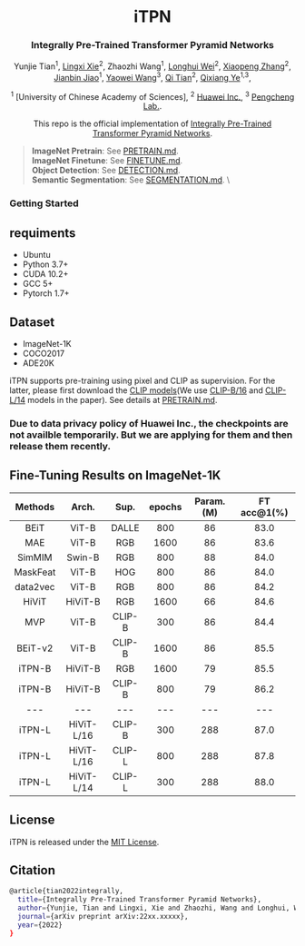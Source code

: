 <div align="center">
<h1>iTPN</h1>
<h3>Integrally Pre-Trained Transformer Pyramid Networks</h3>

Yunjie Tian<sup>1</sup>,
[Lingxi Xie](https://scholar.google.com/citations?user=arny77IAAAAJ&hl=en&oi=ao)<sup>2</sup>, 
Zhaozhi Wang<sup>1</sup>, 
[Longhui Wei](https://scholar.google.com/citations?user=SH_-B_AAAAAJ&hl=en&oi=ao)<sup>2</sup>,
[Xiaopeng Zhang](https://scholar.google.com/citations?user=gFtI-8QAAAAJ&hl=en&oi=ao)<sup>2</sup>,
[Jianbin Jiao](https://scholar.google.com/citations?user=gFtI-8QAAAAJ&hl=en&oi=ao)<sup>1</sup>,
[Yaowei Wang](https://scholar.google.com/citations?user=gFtI-8QAAAAJ&hl=en&oi=ao)<sup>3</sup>,
[Qi Tian](https://scholar.google.com/citations?user=gFtI-8QAAAAJ&hl=en&oi=ao)<sup>2</sup>,
[Qixiang Ye](https://scholar.google.com/citations?user=gFtI-8QAAAAJ&hl=en&oi=ao)<sup>1,3</sup>,

<sup>1</sup> [University of Chinese Academy of Sciences], <sup>2</sup> [Huawei Inc.](https://mmlab.ie.cuhk.edu.hk/), <sup>3</sup> [Pengcheng Lab.](https://www.sensetime.com/cn).
  
This repo is the official implementation of [Integrally Pre-Trained Transformer Pyramid Networks](https://arxiv.org/abs/22xx.xxx). 

  
</div>
  
  
> **ImageNet Pretrain**: See [PRETRAIN.md](PRETRAIN.md).\
> **ImageNet Finetune**: See [FINETUNE.md](FINETUNE.md).\
> **Object Detection**: See [DETECTION.md](DET/DETECTION.md).\
> **Semantic Segmentation**: See [SEGMENTATION.md](SEG/SEGMENTATION.md). \


### Getting Started
## requiments
* Ubuntu
* Python 3.7+
* CUDA 10.2+
* GCC 5+
* Pytorch 1.7+
## Dataset
* ImageNet-1K
* COCO2017
* ADE20K

iTPN supports pre-training using pixel and CLIP as supervision. For the latter, please first download the [CLIP models](https://github.com/openai/CLIP/blob/main/clip/clip.py)(We use [CLIP-B/16](https://openaipublic.azureedge.net/clip/models/5806e77cd80f8b59890b7e101eabd078d9fb84e6937f9e85e4ecb61988df416f/ViT-B-16.pt) and [CLIP-L/14](https://openaipublic.azureedge.net/clip/models/b8cca3fd41ae0c99ba7e8951adf17d267cdb84cd88be6f7c2e0eca1737a03836/ViT-L-14.pt) models in the paper). See details at [PRETRAIN.md](PRETRAIN.md).


### Due to data privacy policy of Huawei Inc., the checkpoints are not availble temporarily. But we are applying for them and then release them recently.

## Fine-Tuning Results on ImageNet-1K
| Methods | Arch. | Sup. | epochs | Param. (M) | FT acc@1(%) |
| :---: | :---: | :---: | :---: | :---: | :---: |
| BEiT | ViT-B | DALLE | 800 | 86 | 83.0 |
| MAE | ViT-B | RGB | 1600 | 86 | 83.6 |
| SimMIM | Swin-B | RGB | 800 | 88 | 84.0 | 
| MaskFeat | ViT-B | HOG | 800 | 86 | 84.0 ||
| data2vec | ViT-B | RGB | 800 | 86 | 84.2 |
| HiViT | HiViT-B | RGB |  1600 | 66 | 84.6 |
| MVP | ViT-B | CLIP-B |  300 | 86 | 84.4 |
| BEiT-v2 | ViT-B | CLIP-B |  1600 | 86 | 85.5 |
| iTPN-B | HiViT-B | RGB | 1600 | 79 | 85.5 |
| iTPN-B | HiViT-B | CLIP-B | 800 | 79 | 86.2 |
| --- | --- | --- | --- | --- | --- |
| iTPN-L | HiViT-L/16 | CLIP-B | 300 | 288 | 87.0 |
| iTPN-L | HiViT-L/16 | CLIP-L | 800 | 288 | 87.8 |
| iTPN-L | HiViT-L/14 | CLIP-L | 300 | 288 | 88.0 |



## License
iTPN is released under the [MIT License](https://github.com/sunsmarterjie/iTPN/blob/main/LICENSE).

## Citation

```bash
@article{tian2022integrally,
  title={Integrally Pre-Trained Transformer Pyramid Networks},
  author={Yunjie, Tian and Lingxi, Xie and Zhaozhi, Wang and Longhui, Wei and Xiaopeng, Zhang and Jianbin, Jiao and Yaowei, Wang and Qi, Tian and Qixiang, Ye},
  journal={arXiv preprint arXiv:22xx.xxxxx},
  year={2022}
}
```
